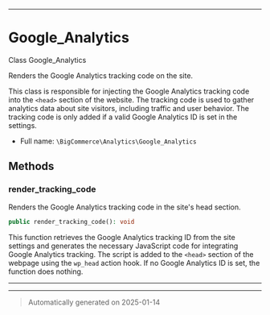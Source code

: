 ***

# Google_Analytics

Class Google_Analytics

Renders the Google Analytics tracking code on the site.

This class is responsible for injecting the Google Analytics tracking code into the
`<head>` section of the website. The tracking code is used to gather analytics
data about site visitors, including traffic and user behavior. The tracking code
is only added if a valid Google Analytics ID is set in the settings.

* Full name: `\BigCommerce\Analytics\Google_Analytics`




## Methods


### render_tracking_code

Renders the Google Analytics tracking code in the site's head section.

```php
public render_tracking_code(): void
```

This function retrieves the Google Analytics tracking ID from the site settings
and generates the necessary JavaScript code for integrating Google Analytics tracking.
The script is added to the `<head>` section of the webpage using the `wp_head` action hook.
If no Google Analytics ID is set, the function does nothing.










***


***
> Automatically generated on 2025-01-14
